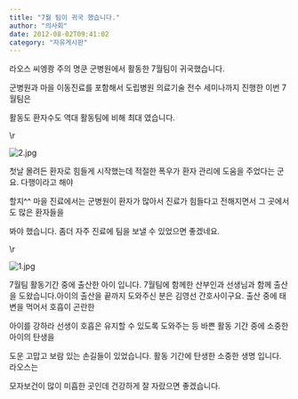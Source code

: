 ```yaml
---
title: "7월 팀이 귀국 했습니다."
author: "의사회"
date: 2012-08-02T09:41:02
category: "자유게시판"
---
```


라오스 씨엥쾅 주의 명쿤 군병원에서 활동한 7월팀이 귀국했습니다.

군병원과 마을 이동진료를 포함해서 도립병원 의료기술 전수 세미나까지 진행한 이번 7월팀은

활동도 환자수도 역대 활동팀에 비해 최대 였습니다.

\r

![2.jpg](/files/attach/images/2928/857/005/945d145a5d7a23a4cf6cd213457f1c14.jpg)

첫날 몰려든 환자로 힘들게 시작했는데 적절한 폭우가 환자 관리에 도움을 주었다는 군요. 다행이라고 해야

할지^^ 마을 진료에서는 군병원이 환자가 많아서 진료가 힘들다고 전해지면서 그 곳에서도 많은 환자들을

봐야 했습니다. 좀더 자주 진료에 팀을 보낼 수 있었으면 좋겠네요.

\r

![1.jpg](/files/attach/images/2928/857/005/be10f56993109d672091c4dcafea13eb.jpg)

7월팀 활동기간 중에 출산한 아이 입니다. 7월팀에 함께한 산부인과 선생님과 함께 출산을 도왔습니다.아이의 출산을 끝까지 도와주신 분은 김영선 간호사이구요. 출산 중에 태변을 먹어서 호흡이 곤란한

아이를 강하라 선생이 호흡은 유지할 수 있도록 도와주는 등 바쁜 활동 기간 중에 소중한 아이의 탄생을

도운 고맙고 보람 있는 손길들이 있었습니다. 활동 기간에 탄생한 소중한 생명 입니다. 라오스는

모자보건이 많이 미흡한 곳인데 건강하게 잘 자랐으면 좋겠습니다.
